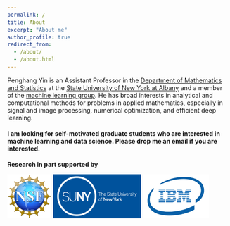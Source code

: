 ```yaml
---
permalink: /
title: About
excerpt: "About me"
author_profile: true
redirect_from: 
  - /about/
  - /about.html
---
```


Penghang Yin is an Assistant Professor in the [Department of Mathematics and Statistics](https://www.albany.edu/math) at the [State University of New York at Albany](https://www.albany.edu/) and a member of the [machine learning group](https://sites.google.com/view/mlualbany). He has broad interests in analytical and computational methods for problems in applied mathematics, especially in signal and image processing, numerical optimization, and efficient deep learning. 


#### I am looking for self-motivated graduate students who are interested in machine learning and data science. Please drop me an email if you are interested.


**Research in part supported by**
<p float="left">
<img src="/images/NSF-logo.png" height="100" width = "100" />
<img src="/images/SUNY-logo.jpeg" height="100" width = "200" />
<img src="/images/IBM-Logo.jpeg" height="100" width = "150"/> 
</p>

